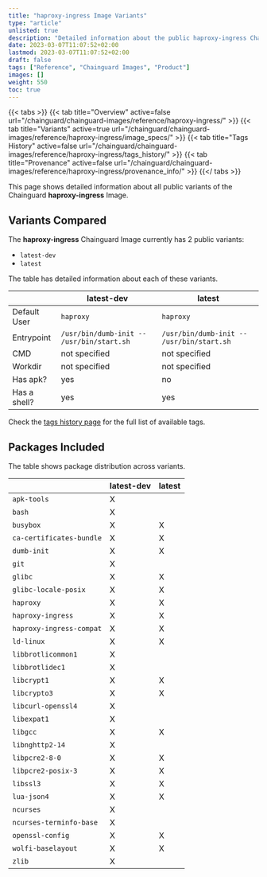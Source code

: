 ```yaml
---
title: "haproxy-ingress Image Variants"
type: "article"
unlisted: true
description: "Detailed information about the public haproxy-ingress Chainguard Image variants"
date: 2023-03-07T11:07:52+02:00
lastmod: 2023-03-07T11:07:52+02:00
draft: false
tags: ["Reference", "Chainguard Images", "Product"]
images: []
weight: 550
toc: true
---
```


{{< tabs >}}
{{< tab title="Overview" active=false url="/chainguard/chainguard-images/reference/haproxy-ingress/" >}}
{{< tab title="Variants" active=true url="/chainguard/chainguard-images/reference/haproxy-ingress/image_specs/" >}}
{{< tab title="Tags History" active=false url="/chainguard/chainguard-images/reference/haproxy-ingress/tags_history/" >}}
{{< tab title="Provenance" active=false url="/chainguard/chainguard-images/reference/haproxy-ingress/provenance_info/" >}}
{{</ tabs >}}

This page shows detailed information about all public variants of the Chainguard **haproxy-ingress** Image.

## Variants Compared
The **haproxy-ingress** Chainguard Image currently has 2 public variants: 

- `latest-dev`
- `latest`

The table has detailed information about each of these variants.

|              | latest-dev                                | latest                                    |
|--------------|-------------------------------------------|-------------------------------------------|
| Default User | `haproxy`                                 | `haproxy`                                 |
| Entrypoint   | `/usr/bin/dumb-init -- /usr/bin/start.sh` | `/usr/bin/dumb-init -- /usr/bin/start.sh` |
| CMD          | not specified                             | not specified                             |
| Workdir      | not specified                             | not specified                             |
| Has apk?     | yes                                       | no                                        |
| Has a shell? | yes                                       | yes                                       |

Check the [tags history page](/chainguard/chainguard-images/reference/haproxy-ingress/tags_history/) for the full list of available tags.

## Packages Included
The table shows package distribution across variants.

|                          | latest-dev | latest |
|--------------------------|------------|--------|
| `apk-tools`              | X          |        |
| `bash`                   | X          |        |
| `busybox`                | X          | X      |
| `ca-certificates-bundle` | X          | X      |
| `dumb-init`              | X          | X      |
| `git`                    | X          |        |
| `glibc`                  | X          | X      |
| `glibc-locale-posix`     | X          | X      |
| `haproxy`                | X          | X      |
| `haproxy-ingress`        | X          | X      |
| `haproxy-ingress-compat` | X          | X      |
| `ld-linux`               | X          | X      |
| `libbrotlicommon1`       | X          |        |
| `libbrotlidec1`          | X          |        |
| `libcrypt1`              | X          | X      |
| `libcrypto3`             | X          | X      |
| `libcurl-openssl4`       | X          |        |
| `libexpat1`              | X          |        |
| `libgcc`                 | X          | X      |
| `libnghttp2-14`          | X          |        |
| `libpcre2-8-0`           | X          | X      |
| `libpcre2-posix-3`       | X          | X      |
| `libssl3`                | X          | X      |
| `lua-json4`              | X          | X      |
| `ncurses`                | X          |        |
| `ncurses-terminfo-base`  | X          |        |
| `openssl-config`         | X          | X      |
| `wolfi-baselayout`       | X          | X      |
| `zlib`                   | X          |        |

